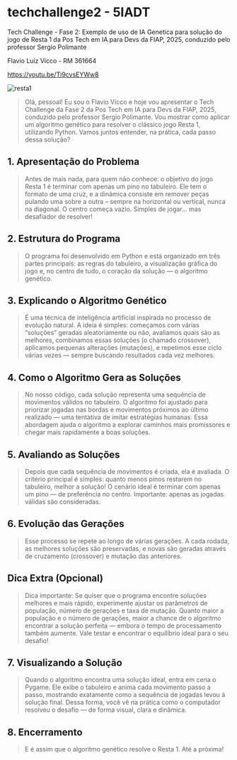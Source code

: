 # techchallenge2 - 5IADT
Tech Challenge - Fase 2: Exemplo de uso de IA Genetica para solução do jogo de Resta 1
da Pos Tech em IA para Devs da FIAP, 2025, conduzido pelo professor Sergio Polimante

Flavio Luiz Vicco - RM 361664

https://youtu.be/Ti9cvsEYWw8

![resta1](https://github.com/user-attachments/assets/3ef28afd-e988-4259-843b-45460c62706a)

> Olá, pessoal! Eu sou o Flavio Vicco e hoje vou apresentar o Tech Challenge da Fase 2 da Pos Tech em IA para Devs da FIAP, 2025, conduzido pelo professor Sergio Polimante.
Vou mostrar como aplicar um algoritmo genético para resolver o clássico jogo Resta 1, utilizando Python. Vamos juntos entender, na prática, cada passo dessa solução?

## 1. Apresentação do Problema
> Antes de mais nada, para quem não conhece: o objetivo do jogo Resta 1 é terminar com apenas um pino no tabuleiro. Ele tem o formato de uma cruz, e a dinâmica consiste em remover peças pulando uma sobre a outra – sempre na horizontal ou vertical, nunca na diagonal. O centro começa vazio. Simples de jogar… mas desafiador de resolver!

## 2. Estrutura do Programa
> O programa foi desenvolvido em Python e está organizado em três partes principais: as regras do tabuleiro, a visualização gráfica do jogo e, no centro de tudo, o coração da solução — o algoritmo genético.

## 3. Explicando o Algoritmo Genético
> É uma técnica de inteligência artificial inspirada no processo de evolução natural. A ideia é simples: começamos com várias “soluções” geradas aleatoriamente ou não, avaliamos quais são as melhores, combinamos essas soluções (o chamado crossover), aplicamos pequenas alterações (mutações), e repetimos esse ciclo várias vezes — sempre buscando resultados cada vez melhores.

## 4. Como o Algoritmo Gera as Soluções
> No nosso código, cada solução representa uma sequência de movimentos válidos no tabuleiro.
O algoritmo foi ajustado para priorizar jogadas nas bordas e movimentos próximos ao último realizado — uma tentativa de imitar estratégias humanas.
Essa abordagem ajuda o algoritmo a explorar caminhos mais promissores e chegar mais rapidamente a boas soluções.

## 5. Avaliando as Soluções
> Depois que cada sequência de movimentos é criada, ela é avaliada.
O critério principal é simples: quanto menos pinos restarem no tabuleiro, melhor a solução!
O cenário ideal é terminar com apenas um pino — de preferência no centro.
Importante: apenas as jogadas válidas são consideradas.

## 6. Evolução das Gerações
> Esse processo se repete ao longo de várias gerações.
A cada rodada, as melhores soluções são preservadas, e novas são geradas através de cruzamento (crossover) e mutação das anteriores.

## Dica Extra (Opcional)
> Dica importante:
Se quiser que o programa encontre soluções melhores e mais rápido, experimente ajustar os parâmetros de população, número de gerações e taxa de mutação.
Quanto maior a população e o número de gerações, maior a chance de o algoritmo encontrar a solução perfeita — embora o tempo de processamento também aumente.
Vale testar e encontrar o equilíbrio ideal para o seu desafio!

## 7. Visualizando a Solução
> Quando o algoritmo encontra uma solução ideal, entra em cena o Pygame.
Ele exibe o tabuleiro e anima cada movimento passo a passo, mostrando exatamente como a sequência de jogadas levou à solução final.
Dessa forma, você vê na prática como o computador resolveu o desafio — de forma visual, clara e dinâmica.

## 8. Encerramento
> E é assim que o algoritmo genético resolve o Resta 1. Até a próxima!
